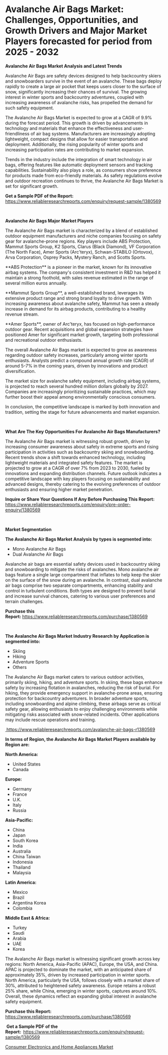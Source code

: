 <p><h1>Avalanche Air Bags Market: Challenges, Opportunities, and Growth Drivers and Major Market Players forecasted for period from 2025 - 2032</h1></p><p><strong>Avalanche Air Bags Market Analysis and Latest Trends</strong></p>
<p><p>Avalanche Air Bags are safety devices designed to help backcountry skiers and snowboarders survive in the event of an avalanche. These bags deploy rapidly to create a large air pocket that keeps users closer to the surface of snow, significantly increasing their chances of survival. The growing interest in winter sports and backcountry adventures, coupled with increasing awareness of avalanche risks, has propelled the demand for such safety equipment.</p><p>The Avalanche Air Bags Market is expected to grow at a CAGR of 9.9% during the forecast period. This growth is driven by advancements in technology and materials that enhance the effectiveness and user-friendliness of air bag systems. Manufacturers are increasingly adopting lightweight, compact designs that allow for easier transportation and deployment. Additionally, the rising popularity of winter sports and increasing participation rates are contributing to market expansion. </p><p>Trends in the industry include the integration of smart technology in air bags, offering features like automatic deployment sensors and tracking capabilities. Sustainability also plays a role, as consumers show preference for products made from eco-friendly materials. As safety regulations evolve and outdoor recreation continues to thrive, the Avalanche Air Bags Market is set for significant growth.</p></p>
<p><strong>Get a Sample PDF of the Report:&nbsp;</strong> <a href="https://www.reliableresearchreports.com/enquiry/request-sample/1380569?utm_campaign=3309&utm_medium=2&utm_source=Github&utm_content=ia&utm_term=05042025&utm_id=avalanche-air-bags">https://www.reliableresearchreports.com/enquiry/request-sample/1380569</a></p>
<p>&nbsp;</p>
<p><strong>Avalanche Air Bags Major Market Players</strong></p>
<p><p>The Avalanche Air Bags market is characterized by a blend of established outdoor equipment manufacturers and niche companies focusing on safety gear for avalanche-prone regions. Key players include ABS Protection, Mammut Sports Group, K2 Sports, Clarus (Black Diamond), VF Corporation (The North Face), Amer Sports (Arc'teryx), Schwan-STABILO (Ortovox), Arva Corporation, Osprey Packs, Mystery Ranch, and Scotts Sports.</p><p>**ABS Protection** is a pioneer in the market, known for its innovative airbag systems. The company's consistent investment in R&D has helped it maintain a strong foothold, with sales revenue estimated in the range of several million euros annually. </p><p>**Mammut Sports Group**, a well-established brand, leverages its extensive product range and strong brand loyalty to drive growth. With increasing awareness about avalanche safety, Mammut has seen a steady increase in demand for its airbag products, contributing to a healthy revenue stream. </p><p>**Amer Sports**, owner of Arc'teryx, has focused on high-performance outdoor gear. Recent acquisitions and global expansion strategies have positioned Amer for significant market growth, targeting both professional and recreational outdoor enthusiasts. </p><p>The overall Avalanche Air Bags market is expected to grow as awareness regarding outdoor safety increases, particularly among winter sports enthusiasts. Analysts predict a compound annual growth rate (CAGR) of around 5-7% in the coming years, driven by innovations and product diversification.</p><p>The market size for avalanche safety equipment, including airbag systems, is projected to reach several hundred million dollars globally by 2027. Companies are increasingly prioritizing sustainable practices, which may further boost their appeal among environmentally conscious consumers. </p><p>In conclusion, the competitive landscape is marked by both innovation and tradition, setting the stage for future advancements and market expansion.</p></p>
<p>&nbsp;</p>
<p><strong>What Are The Key Opportunities For Avalanche Air Bags Manufacturers?</strong></p>
<p><p>The Avalanche Air Bags market is witnessing robust growth, driven by increasing consumer awareness about safety in extreme sports and rising participation in activities such as backcountry skiing and snowboarding. Recent trends show a shift towards enhanced technology, including lightweight materials and integrated safety features. The market is projected to grow at a CAGR of over 7% from 2023 to 2030, fueled by innovations and expanding distribution channels. Future outlook indicates a competitive landscape with key players focusing on sustainability and advanced designs, thereby catering to the evolving preferences of outdoor enthusiasts and ensuring higher market penetration.</p></p>
<p><strong>Inquire or Share Your Questions If Any Before Purchasing This Report:</strong> <a href="https://www.reliableresearchreports.com/enquiry/pre-order-enquiry/1380569?utm_campaign=3309&utm_medium=2&utm_source=Github&utm_content=ia&utm_term=05042025&utm_id=avalanche-air-bags">https://www.reliableresearchreports.com/enquiry/pre-order-enquiry/1380569</a></p>
<p>&nbsp;</p>
<p><strong>Market Segmentation</strong></p>
<p><strong>The Avalanche Air Bags Market Analysis by types is segmented into:</strong></p>
<p><ul><li>Mono Avalanche Air Bags</li><li>Dual Avalanche Air Bags</li></ul></p>
<p><p>Avalanche air bags are essential safety devices used in backcountry skiing and snowboarding to mitigate the risks of avalanches. Mono avalanche air bags feature a single large compartment that inflates to help keep the skier on the surface of the snow during an avalanche. In contrast, dual avalanche air bags comprise two separate compartments, enhancing stability and control in turbulent conditions. Both types are designed to prevent burial and increase survival chances, catering to various user preferences and terrain challenges.</p></p>
<p><strong>Purchase this Report:&nbsp;</strong><a href="https://www.reliableresearchreports.com/purchase/1380569?utm_campaign=3309&utm_medium=2&utm_source=Github&utm_content=ia&utm_term=05042025&utm_id=avalanche-air-bags">https://www.reliableresearchreports.com/purchase/1380569</a></p>
<p>&nbsp;</p>
<p><strong>The Avalanche Air Bags Market Industry Research by Application is segmented into:</strong></p>
<p><ul><li>Skiing</li><li>Hiking</li><li>Adventure Sports</li><li>Others</li></ul></p>
<p><p>The Avalanche Air Bags market caters to various outdoor activities, primarily skiing, hiking, and adventure sports. In skiing, these bags enhance safety by increasing flotation in avalanches, reducing the risk of burial. For hiking, they provide emergency support in avalanche-prone areas, ensuring protection for backcountry adventurers. In broader adventure sports, including snowboarding and alpine climbing, these airbags serve as critical safety gear, allowing enthusiasts to enjoy challenging environments while mitigating risks associated with snow-related incidents. Other applications may include rescue operations and training.</p></p>
<p><a href="https://www.reliableresearchreports.com/avalanche-air-bags-r1380569?utm_campaign=3309&utm_medium=2&utm_source=Github&utm_content=ia&utm_term=05042025&utm_id=avalanche-air-bags">&nbsp;https://www.reliableresearchreports.com/avalanche-air-bags-r1380569</a></p>
<p><strong>In terms of Region, the Avalanche Air Bags Market Players available by Region are:</strong></p>
<p>
    <p> <strong> North America: </strong>
        <ul>
            <li>United States</li>
            <li>Canada</li>
        </ul>
        </p> 
    <p> <strong> Europe: </strong>
        <ul>
            <li>Germany</li>
            <li>France</li>
            <li>U.K.</li>
            <li>Italy</li>
            <li>Russia</li>
        </ul>
        </p> 
    <p> <strong> Asia-Pacific: </strong>
        <ul>
            <li>China</li>
            <li>Japan</li>
            <li>South Korea</li>
            <li>India</li>
            <li>Australia</li>
            <li>China Taiwan</li>
            <li>Indonesia</li>
            <li>Thailand</li>
            <li>Malaysia</li>
        </ul>
        </p> 
    <p> <strong> Latin America: </strong>
        <ul>
            <li>Mexico</li>
            <li>Brazil</li>
            <li>Argentina Korea</li>
            <li>Colombia</li>
        </ul>
        </p> 
    <p> <strong> Middle East & Africa: </strong>
        <ul>
            <li>Turkey</li>
            <li>Saudi</li>
            <li>Arabia</li>
            <li>UAE</li>
            <li>Korea</li>
        </ul>
    </p>
    </p>
<p><p>The Avalanche Air Bags market is witnessing significant growth across key regions: North America, Asia-Pacific (APAC), Europe, the USA, and China. APAC is projected to dominate the market, with an anticipated share of approximately 35%, driven by increased participation in winter sports. North America, particularly the USA, follows closely with a market share of 30%, attributed to heightened safety awareness. Europe retains a robust 25% share, while China, emerging in winter sports, captures around 10%. Overall, these dynamics reflect an expanding global interest in avalanche safety equipment.</p></p>
<p><strong>Purchase this Report: </strong><a href="https://www.reliableresearchreports.com/purchase/1380569?utm_campaign=3309&utm_medium=2&utm_source=Github&utm_content=ia&utm_term=05042025&utm_id=avalanche-air-bags">https://www.reliableresearchreports.com/purchase/1380569</a></p>
<p>&nbsp;<strong>Get a Sample PDF of the Report:&nbsp;&nbsp;</strong><a href="https://www.reliableresearchreports.com/enquiry/request-sample/1380569?utm_campaign=3309&utm_medium=2&utm_source=Github&utm_content=ia&utm_term=05042025&utm_id=avalanche-air-bags">https://www.reliableresearchreports.com/enquiry/request-sample/1380569</a></p>
<p><strong></strong></p>
<p><p><a href="https://github.com/maseykokosq1/Market-Research-Report-List-1/blob/main/consumer-electronics-and-home-appliances-market.md?utm_campaign=3309&utm_medium=2&utm_source=Github&utm_content=ia&utm_term=05042025&utm_id=avalanche-air-bags">Consumer Electronics and Home Appliances Market</a></p></p>
